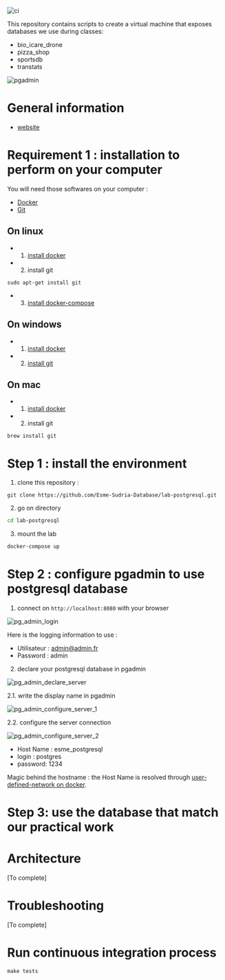 ![ci](https://github.com/Esme-Sudria-Database/lab-postgresql/workflows/ci/badge.svg)


This repository contains scripts to create a virtual machine that exposes databases we use
during classes:

* bio_icare_drone
* pizza_shop
* sportsdb
* transtats

![pgadmin](docs/images/pg_admin_configure_server_3.png)

General information
===================

* [website](esme.farcellier.com)

Requirement 1 : installation to perform on your computer
========================================================

You will need those softwares on your computer :

* [Docker](https://www.docker.com/)
* [Git](https://git-scm.com/)

On linux
---------

* 1. [install docker](https://docs.docker.com/engine/install/ubuntu/)

* 2. install git

```
sudo apt-get install git
```

* 3. [install docker-compose](https://docs.docker.com/compose/install/#install-compose-on-linux-systems)

On windows
-----------

* 1. [install docker](https://docs.docker.com/docker-for-windows/install/)

* 2. [install git](https://git-scm.com/download/win)

On mac
-------

* 1. [install docker](https://docs.docker.com/docker-for-mac/install/)

* 2. install git

```
brew install git
```


Step 1 : install the environment
================================

1. clone this repository :

```
git clone https://github.com/Esme-Sudria-Database/lab-postgresql.git
```

2. go on directory

```bash
cd lab-postgresql
```

3. mount the lab

```bash
docker-compose up
```

Step 2 : configure pgadmin to use postgresql database
=====================================================

1. connect on ``http://localhost:8080`` with your browser

![pg_admin_login](docs/images/pg_admin_login.png)

Here is the logging information to use :

* Utilisateur : admin@admin.fr
* Password : admin

2. declare your postgresql database in pgadmin

![pg_admin_declare_server](docs/images/pg_admin_declare_server.png)

2.1. write the display name in pgadmin

![pg_admin_configure_server_1](docs/images/pg_admin_configure_server_1.png)

2.2. configure the server connection

![pg_admin_configure_server_2](docs/images/pg_admin_configure_server_2.png)

* Host Name : esme_postgresql
* login : postgres
* password: 1234

Magic behind the hostname : the Host Name is resolved through [user-defined-network on docker](https://docs.docker.com/v17.09/engine/userguide/networking/configure-dns/).

Step 3: use the database that match our practical work
======================================================

Architecture
============

[To complete]

Troubleshooting
===============

[To complete]

Run continuous integration process
==================================

    make tests
